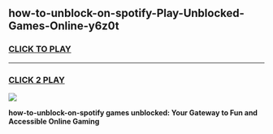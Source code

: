 
## how-to-unblock-on-spotify-Play-Unblocked-Games-Online-y6z0t
<h3>
<a href="https://premium76.site?title=how-to-unblock-on-spotify&ref=25A">CLICK TO PLAY</a></h3>
<hr>

<h3>
<a href="https://premium76.site?title=how-to-unblock-on-spotify&ref=25A">CLICK 2 PLAY</a>
  
</h3>

<a href="https://premium76.site?title=how-to-unblock-on-spotify&ref=25A"><img src="https://clearcache.store/games.png"></a>


**how-to-unblock-on-spotify games unblocked: Your Gateway to Fun and Accessible Online Gaming**
